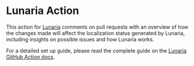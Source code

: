 # Lunaria Action

This action for [Lunaria](https://lunaria.dev/) comments on pull requests with an overview of how the changes made will affect the localization status generated by Lunaria, including insights on possible issues and how Lunaria works.

For a detailed set up guide, please read the complete guide on the [Lunaria GitHub Action docs](https://lunaria.dev/integrations/github-action/).
